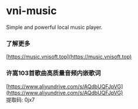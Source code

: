 # vni-music
 Simple and powerful local music player.

### 了解更多
[https://music.vnisoft.top](https://music.vnisoft.top)

### 许嵩103首歌曲高质量音频内嵌歌词
[https://www.aliyundrive.com/s/AQdbUQFJpVG](https://www.aliyundrive.com/s/AQdbUQFJpVG)  
提取码: 0jx7

